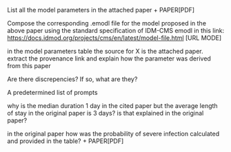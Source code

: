 List all the model parameters in the attached paper + PAPER[PDF]

Compose the corresponding .emodl file for the model proposed in the above paper using the standard specification of IDM-CMS emodl in this link: https://docs.idmod.org/projects/cms/en/latest/model-file.html [URL MODE]

in the model parameters table the source for X is the attached paper. extract the provenance link and explain how the parameter was derived from this paper

Are there discrepencies? If so, what are they?

A predetermined list of prompts 

why is the median duration 1 day in the cited paper but the average length of stay in the original paper is 3 days? is that explained in the original paper? 

in the original paper how was the probability of severe infection calculated and provided in the table? + PAPER[PDF]
